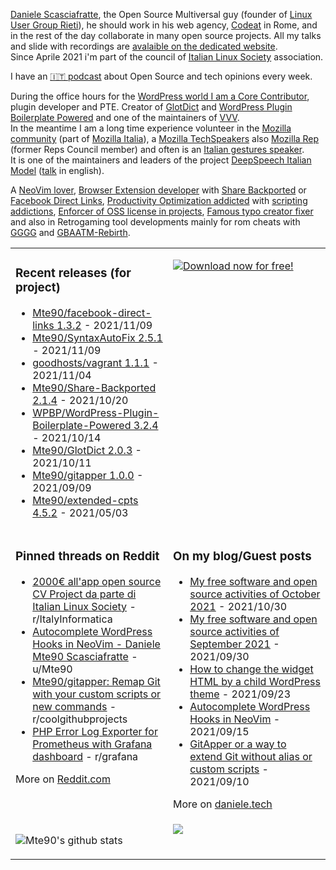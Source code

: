 [Daniele Scasciafratte](https://twitter.com/mte90net), the Open Source Multiversal guy (founder of [Linux User Group Rieti](https://lugrieti.linux.it/)), he should work in his web agency, [Codeat](https://github.com/CodeAtCode) in Rome, and in the rest of the day collaborate in many open source projects. All my talks and slide with recordings are [avalaible on the dedicated website](https://mte90.tech/).   
Since Aprile 2021 i'm part of the council of [Italian Linux Society](https://ils.org) association.

I have an [🇮🇹 podcast](https://daniele.tech/podcast/) about Open Source and tech opinions every week.

During the office hours for the [WordPress world I am a Core Contributor](https://profiles.wordpress.org/mte90/), plugin developer and PTE. Creator of [GlotDict](https://github.com/Mte90/GlotDict) and [WordPress Plugin Boilerplate Powered](https://github.com/WPBP/) and one of the maintainers of [VVV](https://github.com/Varying-Vagrant-Vagrants).  
In the meantime I am a long time experience volunteer in the [Mozilla community](https://mozillians.org/it/u/Mte90/) (part of [Mozilla Italia](https://github.com/MozillaItalia)), a [Mozilla TechSpeakers](https://wiki.mozilla.org/TechSpeakers) also [Mozilla Rep](https://reps.mozilla.org/u/mte90/) (former Reps Council member) and often is an [Italian gestures speaker](http://mte90.tech).  
It is one of the maintainers and leaders of the project [DeepSpeech Italian Model](https://github.com/MozillaItalia/DeepSpeech-Italian-Model) ([talk](https://fosdem.org/2020/schedule/event/how_to_get_fun_with_teamwork/) in english).  

A [NeoVim lover](https://github.com/Mte90/dotfiles), [Browser Extension developer](https://github.com/Mte90/ExtStoreStats) with [Share Backported](https://github.com/Mte90/Share-Backported) or [Facebook Direct Links](https://github.com/Mte90/facebook-direct-links), [Productivity Optimization addicted](https://github.com/Mte90/pydal) with [scripting addictions](https://github.com/Mte90/My-Scripts), [Enforcer of OSS license in projects](https://github.com/Mte90/GH-License), [Famous typo creator fixer](https://github.com/Mte90/SyntaxAutoFix) and also in Retrogaming tool developments mainly for rom cheats with [GGGG](https://github.com/Mte90/Game-Genie-Good-Guy) and [GBAATM-Rebirth](https://github.com/Mte90/GBAATM-Rebirth).

<table><tr><td valign="top" style="width: 50%;">

### Recent releases (for project)
<!-- recent_releases starts -->
* [Mte90/facebook-direct-links 1.3.2](https://github.com/Mte90/facebook-direct-links/releases/tag/v1.3.2) - 2021/11/09
* [Mte90/SyntaxAutoFix 2.5.1](https://github.com/Mte90/SyntaxAutoFix/releases/tag/2.5.1) - 2021/11/09
* [goodhosts/vagrant 1.1.1](https://github.com/goodhosts/vagrant/releases/tag/1.1.1) - 2021/11/04
* [Mte90/Share-Backported 2.1.4](https://github.com/Mte90/Share-Backported/releases/tag/v2.1.4) - 2021/10/20
* [WPBP/WordPress-Plugin-Boilerplate-Powered 3.2.4](https://github.com/WPBP/WordPress-Plugin-Boilerplate-Powered/releases/tag/3.2.4) - 2021/10/14
* [Mte90/GlotDict 2.0.3](https://github.com/Mte90/GlotDict/releases/tag/v2.0.3) - 2021/10/11
* [Mte90/gitapper 1.0.0](https://github.com/Mte90/gitapper/releases/tag/1.0.0) - 2021/09/09
* [Mte90/extended-cpts 4.5.2](https://github.com/Mte90/extended-cpts/releases/tag/4.5.2) - 2021/05/03
<!-- recent_releases ends -->
</td><td valign="top" style="width: 50%;">

[![Download now for free!](https://daniele.tech/wp-content/uploads/2020/07/cover-300x279.png)](https://daniele.tech/2020/07/contribute-to-open-source-the-right-way-2nd-edition-download-the-free-open-book-now)

</td></tr>
<tr><td valign="top" style="width: 50%;">

### Pinned threads on Reddit
<!-- reddit_pinned starts -->
* [2000€ all'app open source CV Project da parte di Italian Linux Society](https://www.ils.org/2021/09/20/sostegno-common-voice.html) - r/ItalyInformatica
* [Autocomplete WordPress Hooks in NeoVim - Daniele Mte90 Scasciafratte](https://daniele.tech/2021/09/autocomplete-wordpress-hooks-in-neovim/) - u/Mte90
* [Mte90/gitapper: Remap Git with your custom scripts or new commands](https://github.com/Mte90/gitapper) - r/coolgithubprojects
* [PHP Error Log Exporter for Prometheus with Grafana dashboard](https://daniele.tech/2021/05/php-error-log-exporter-for-prometheus-with-grafana-dashboard/) - r/grafana
<!-- reddit_pinned ends -->
More on [Reddit.com](https://www.reddit.com/user/Mte90)
</td><td valign="top" style="width: 50%;">

### On my blog/Guest posts
<!-- blog starts -->
* [My free software and open source activities of October 2021](https://daniele.tech/2021/10/my-free-software-and-open-source-activities-of-october-2021/) - 2021/10/30
* [My free software and open source activities of September 2021](https://daniele.tech/2021/09/my-free-software-and-open-source-activities-of-september-2021/) - 2021/09/30
* [How to change the widget HTML by a child WordPress theme](https://daniele.tech/2021/09/how-to-change-the-widget-html-by-a-child-wordpress-theme/) - 2021/09/23
* [Autocomplete WordPress Hooks in NeoVim](https://daniele.tech/2021/09/autocomplete-wordpress-hooks-in-neovim/) - 2021/09/15
* [GitApper or a way to extend Git without alias or custom scripts](https://daniele.tech/2021/09/gitapper-or-a-way-to-extend-git-without-alias-or-custom-scripts/) - 2021/09/10
<!-- blog ends -->
More on [daniele.tech](https://daniele.tech/)
</td></tr>
<tr><td valign="top" style="width: 50%;">
  
![Mte90's github stats](https://github-readme-stats.vercel.app/api?username=mte90&show_icons=true)
  
</td><td valign="top" style="width: 50%;">
  <a href="https://daniele.tech/podcast"><img src="https://daniele.tech/wp-content/uploads/2020/12/Open_source1-300x300.png"></a>
</td></tr></table>
